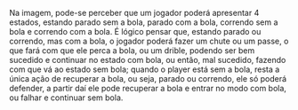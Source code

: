 Na imagem, pode-se perceber que um jogador poderá apresentar 4 estados, estando parado sem a bola, parado com a bola, correndo sem a bola e correndo com a bola. É lógico pensar que, estando parado ou correndo, mas com a bola, o jogador poderá fazer um chute ou um passe, o que fará com que ele perca a bola, ou um drible, podendo ser bem sucedido e continuar no estado com bola, ou então, mal sucedido, fazendo com que vá ao estado sem bola; quando o player está sem a bola, resta a única ação de recuperar a bola, ou seja, parado ou correndo, ele só poderá defender, a partir daí ele pode recuperar a bola e entrar no modo com bola, ou falhar e continuar sem bola.
